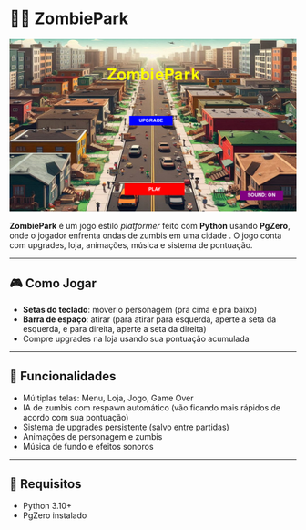 # 🧟‍♂️ ZombiePark

![Screenshot do jogo](screenshot.png)

**ZombiePark** é um jogo estilo _platformer_ feito com **Python** usando **PgZero**, onde o jogador enfrenta ondas de zumbis em uma cidade . O jogo conta com upgrades, loja, animações, música e sistema de pontuação.

---

## 🎮 Como Jogar

- **Setas do teclado**: mover o personagem (pra cima e pra baixo)
- **Barra de espaço**: atirar (para atirar para esquerda, aperte a seta da esquerda, e para direita, aperte a seta da direita)
- Compre upgrades na loja usando sua pontuação acumulada

---

## 🧰 Funcionalidades

- Múltiplas telas: Menu, Loja, Jogo, Game Over
- IA de zumbis com respawn automático (vão ficando mais rápidos de acordo com sua pontuação)
- Sistema de upgrades persistente (salvo entre partidas)
- Animações de personagem e zumbis
- Música de fundo e efeitos sonoros

---

## 🧪 Requisitos

- Python 3.10+
- PgZero instalado
